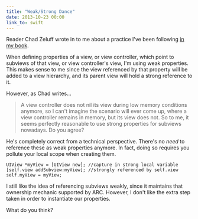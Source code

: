 ```yaml
---
title: "Weak/Strong Dance"
date: 2013-10-23 00:00
link_to: swift
---
```


Reader Chad Zeluff wrote in to me about a practice I've been following [in my book](https://leanpub.com/iosfrp).

When defining properties of a view, or view controller, which point to subviews of that view, or view controller's view, I'm using weak properties. This makes sense to me since the view referenced by that property will be added to a view hierarchy, and its parent view will hold a strong reference to it.

However, as Chad writes...

> A view controller does not nil its view during low memory conditions anymore, so I can't imagine the scenario will ever come up, where a view controller remains in memory, but its view does not. So to me, it seems perfectly reasonable to use strong properties for subviews nowadays. Do you agree?

He's completely correct from a technical perspective. There's no _need_ to reference these as weak properties anymore. In fact, doing so requires you pollute your local scope when creating them.

```
UIView *myView = [UIView new]; //capture in strong local variable
[self.view addSubview:myView]; //strongly referenced by self.view
self.myView = myView;
```

I still like the idea of referencing subviews weakly, since it maintains that ownership mechanic supported by ARC. However, I don't like the extra step taken in order to instantiate our properties.

What do you think?

<!-- more -->

